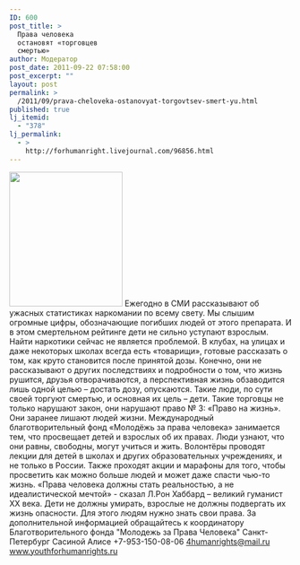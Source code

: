 ```yaml
---
ID: 600
post_title: >
  Права человека
  остановят «торговцев
  смертью»
author: Модератор
post_date: 2011-09-22 07:58:00
post_excerpt: ""
layout: post
permalink: >
  /2011/09/prava-cheloveka-ostanovyat-torgovtsev-smert-yu.html
published: true
lj_itemid:
  - "378"
lj_permalink:
  - >
    http://forhumanright.livejournal.com/96856.html
---
```

<a href="http://pics.livejournal.com/forhumanright/pic/00008r2h/"><img src="http://pics.livejournal.com/forhumanright/pic/00008r2h" width="202" height="240" border='0'/></a> Ежегодно в СМИ рассказывают об ужасных статистиках наркомании по всему свету. Мы слышим огромные цифры, обозначающие погибших людей от этого препарата. И в этом смертельном рейтинге дети не сильно уступают взрослым.
Найти наркотики сейчас не является проблемой. В клубах, на улицах и даже некоторых школах всегда есть «товарищи», готовые рассказать о том, как круто становится после принятой дозы. Конечно, они не рассказывают о других последствиях и подробности о том, что жизнь рушится, друзья отворачиваются, а перспективная жизнь обзаводится лишь одной целью – достать дозу, опускаются. Такие люди, по сути своей торгуют смертью, и основная их цель – дети. Такие торговцы не только нарушают закон, они нарушают право № 3: «Право на жизнь». Они заранее лишают людей жизни. Международный благотворительный фонд «Молодёжь за права человека» занимается тем, что просвещает детей и взрослых об их правах. Люди узнают, что они равны, свободны, могут учиться и жить. Волонтёры проводят лекции для детей в школах и других образовательных учреждениях, и не только в России. Также проходят акции и марафоны для того, чтобы просветить как можно больше людей и может даже спасти чью-то жизнь.
«Права человека должны стать реальностью, а не идеалистической мечтой» - сказал Л.Рон Хаббард – великий гуманист ХХ века. Дети не должны умирать, взрослые не  должны подвергать их жизнь опасности. Для этого людям нужно  знать свои права.
За дополнительной информацией обращайтесь к координатору
 Благотворительного фонда
 "Молодежь за Права Человека" Санкт-Петербург 
Сасиной Алисе 
+7-953-150-08-06 
4humanrights@mail.ru
www.youthforhumanrights.ru